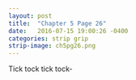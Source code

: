 ```yaml
---
layout: post
title:  "Chapter 5 Page 26"
date:   2016-07-15 19:00:26 -0400
categories: strip grip
strip-image: ch5pg26.png
---
```

Tick tock tick tock- 
